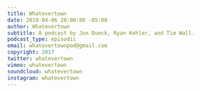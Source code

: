```yaml
---
title: Whatevertown
date: 2019-04-06 20:00:00 -05:00
author: Whatevertown
subtitle: A podcast by Jon Dueck, Ryan Kehler, and Tim Wall.
podcast_type: episodic
email: whatevertownpod@gmail.com
copyright: 2017
twitter: whatevertown
vimeo: whatevertown
soundcloud: whatevertown
instagram: whatevertown
---
```


